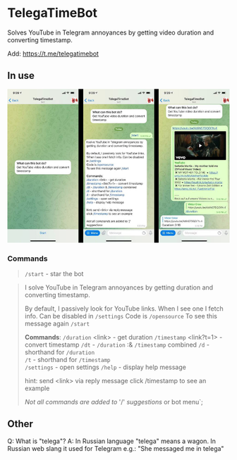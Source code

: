 # TelegaTimeBot

Solves YouTube in Telegram annoyances by getting video duration and converting timestamp.

Add: <https://t.me/telegatimebot>

## In use

![Empty bot chat - Bot activated - Showcase @duration command](./readme_assets/in-use.jpeg "Empty bot chat - Bot activated - Showcase @duration command")

### Commands

> `/start` - star the bot

> I solve YouTube in Telegram annoyances
> by getting duration and converting timestamp.
>
> By default, I passively look for YouTube links.
> When I see one I fetch info. Can be disabled in `/settings`
> Code is `/opensource`
> To see this message again `/start`
>
> **Commands**:
> `/duration` \<link\> - get duration
> `/timestamp` \<link?t=1\> - convert timestamp
> `/dt` - `/duration` :& `/timestamp` combined
> `/d` - shorthand for `/duration`\
> `/t` - shorthand for `/timestamp`\
> `/settings` - open settings
> `/help` - display help message
>
> hint: send \<link\> via reply message
> click /timestamp to see an example
>
> _Not all commands are added to_ '/' _suggestions_ or bot menu`;

## Other

Q: What is "telega"?
A: In Russian language "telega" means a wagon.
In Russian web slang it used for Telegram
e.g.: "She messaged me in telega"
